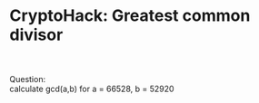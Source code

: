 # CryptoHack: Greatest common divisor
<br>
<br>
Question:
<br>
calculate gcd(a,b) for a = 66528, b = 52920
